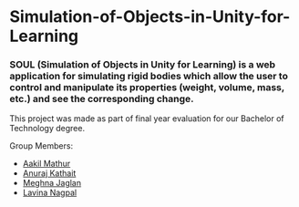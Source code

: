 # Simulation-of-Objects-in-Unity-for-Learning

### SOUL (Simulation of Objects in Unity for Learning) is a web application for simulating rigid bodies which allow the user to control and manipulate its properties (weight, volume, mass, etc.) and see the corresponding change.

This project was made as part of final year evaluation for our Bachelor of Technology degree.

Group Members: 

  - [Aakil Mathur](https://www.linkedin.com/in/aakil-mathur/)
  - [Anuraj Kathait](https://www.linkedin.com/in/anuraj-kathait-6456ba119/)
  - [Meghna Jaglan](https://www.linkedin.com/in/meghna-cse)
  - [Lavina Nagpal](https://www.linkedin.com/in/lavina-nagpal/)

